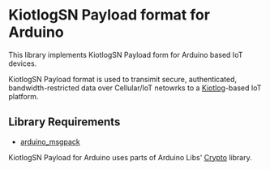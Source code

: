 # KiotlogSN Payload format for Arduino

This library implements KiotlogSN Payload form for Arduino based IoT devices.

KiotlogSN Payload format is used to transimit secure, authenticated, bandwidth-restricted data over Cellular/IoT netowrks to a [Kiotlog](https://github.com/kiotlog/kiotlog)-based IoT platform.

## Library Requirements

* [arduino_msgpack](https://github.com/HEADS-project/arduino_msgpack)

KiotlogSN Payload for Arduino uses parts of Arduino Libs' [Crypto](http://rweather.github.io/arduinolibs/crypto.html) library.

